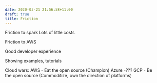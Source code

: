```yaml
---
date: 2020-03-21 21:56:58+11:00
draft: true
title: Friction
---
```


Friction to spark
Lots of little costs

Friction to AWS

Good developer experience

Showing examples, tutorials

Cloud wars:
AWS - Eat the open source (Champion)
Azure -???
GCP - Be the open source (Commoditize, own the direction of platforms)
